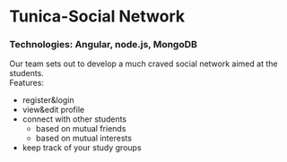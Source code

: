 # Tunica-Social Network  
### Technologies: Angular, node.js, MongoDB  
  
Our team sets out to develop a much craved social network aimed at the students.  
Features:  
- register&login  
- view&edit profile  
- connect with other students  
  - based on mutual friends  
  - based on mutual interests  
- keep track of your study groups
